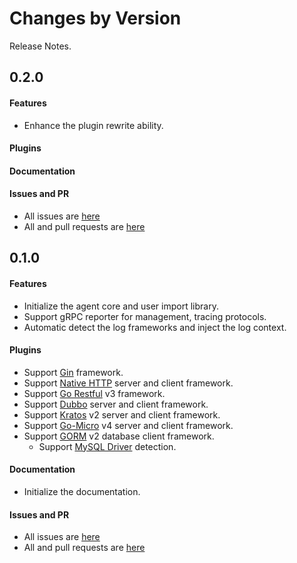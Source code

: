 Changes by Version
==================
Release Notes.

0.2.0
------------------
#### Features
* Enhance the plugin rewrite ability.

#### Plugins

#### Documentation

#### Issues and PR
- All issues are [here](https://github.com/apache/skywalking/milestone/180?closed=1)
- All and pull requests are [here](https://github.com/apache/skywalking-go/milestone/2?closed=1)

0.1.0
------------------

#### Features
* Initialize the agent core and user import library.
* Support gRPC reporter for management, tracing protocols.
* Automatic detect the log frameworks and inject the log context.

#### Plugins
* Support [Gin](https://github.com/gin-gonic/gin) framework.
* Support [Native HTTP](https://pkg.go.dev/net/http) server and client framework.
* Support [Go Restful](https://github.com/emicklei/go-restful) v3 framework.
* Support [Dubbo](https://github.com/apache/dubbo-go) server and client framework.
* Support [Kratos](github.com/go-kratos/kratos) v2 server and client framework.
* Support [Go-Micro](https://github.com/go-micro/go-micro) v4 server and client framework.
* Support [GORM](https://github.com/go-gorm/gorm) v2 database client framework.
  * Support [MySQL Driver](https://github.com/go-gorm/mysql) detection.

#### Documentation
* Initialize the documentation.

#### Issues and PR
- All issues are [here](https://github.com/apache/skywalking/milestone/176?closed=1)
- All and pull requests are [here](https://github.com/apache/skywalking-go/milestone/1?closed=1)